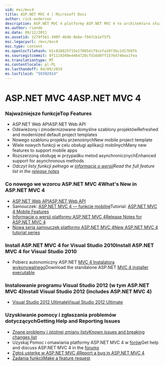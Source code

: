 ```yaml
---
uid: mvc/mvc4
title: ASP.NET MVC 4 | Microsoft Docs
author: rick-anderson
description: ASP.NET MVC 4 platformy ASP.NET MVC 4 to architektura służąca do tworzenia skalowalnych, oparte na standardach aplikacji sieci web przy użyciu wzorców projektowych sprawdzone oraz dzięki możliwościom AS...
ms.author: riande
ms.date: 09/12/2011
ms.assetid: 1279f5b1-390f-4b4b-9e6e-f947cb1ef5f5
msc.legacyurl: /mvc/mvc4
msc.type: content
ms.openlocfilehash: b1c828825f15e2708541f9cefa20f3bc2d17b9fb
ms.sourcegitcommit: 0f1119340e4464720cfd16d0ff15764746ea1fea
ms.translationtype: MT
ms.contentlocale: pl-PL
ms.lasthandoff: 04/09/2019
ms.locfileid: "59392914"
---
```

# <a name="aspnet-mvc-4"></a><span data-ttu-id="1e243-103">ASP.NET MVC 4</span><span class="sxs-lookup"><span data-stu-id="1e243-103">ASP.NET MVC 4</span></span>

### <a name="top-features"></a><span data-ttu-id="1e243-104">Najważniejsze funkcje</span><span class="sxs-lookup"><span data-stu-id="1e243-104">Top Features</span></span>

- <span data-ttu-id="1e243-105">ASP.NET Web API</span><span class="sxs-lookup"><span data-stu-id="1e243-105">ASP.NET Web API</span></span>
- <span data-ttu-id="1e243-106">Odświeżony i zmodernizowane domyślne szablony projektów</span><span class="sxs-lookup"><span data-stu-id="1e243-106">Refreshed and modernized default project templates</span></span>
- <span data-ttu-id="1e243-107">Nowego szablonu projektu przenośnych</span><span class="sxs-lookup"><span data-stu-id="1e243-107">New mobile project template</span></span>
- <span data-ttu-id="1e243-108">Wiele nowych funkcji w celu obsługi aplikacji mobilnych</span><span class="sxs-lookup"><span data-stu-id="1e243-108">Many new features to support mobile apps</span></span>
- <span data-ttu-id="1e243-109">Rozszerzoną obsługę w przypadku metod asynchronicznych</span><span class="sxs-lookup"><span data-stu-id="1e243-109">Enhanced support for asynchronous methods</span></span>
- *<span data-ttu-id="1e243-110">Odczyt listy funkcji pełnego w [informacje o wersji](../whitepapers/mvc4-release-notes.md)</span><span class="sxs-lookup"><span data-stu-id="1e243-110">Read the full feature list in the [release notes](../whitepapers/mvc4-release-notes.md)</span></span>*


### <a name="whats-new-in-aspnet-mvc-4"></a><span data-ttu-id="1e243-111">Co nowego we wzorcu ASP.NET MVC 4</span><span class="sxs-lookup"><span data-stu-id="1e243-111">What's New in ASP.NET MVC 4</span></span>

- [<span data-ttu-id="1e243-112">ASP.NET Web API</span><span class="sxs-lookup"><span data-stu-id="1e243-112">ASP.NET Web API</span></span>](../web-api/index.md)
- <span data-ttu-id="1e243-113">Samouczek: [ASP.NET MVC 4 — funkcje mobilne](overview/older-versions/aspnet-mvc-4-mobile-features.md)</span><span class="sxs-lookup"><span data-stu-id="1e243-113">Tutorial: [ASP.NET MVC 4 Mobile Features](overview/older-versions/aspnet-mvc-4-mobile-features.md)</span></span>
- [<span data-ttu-id="1e243-114">Informacje o wersji platformy ASP.NET MVC 4</span><span class="sxs-lookup"><span data-stu-id="1e243-114">Release Notes for ASP.NET MVC 4</span></span>](../whitepapers/mvc4-release-notes.md)
- [<span data-ttu-id="1e243-115">Nowa seria samouczek platformy ASP.NET MVC 4</span><span class="sxs-lookup"><span data-stu-id="1e243-115">New ASP.NET MVC 4 tutorial series</span></span>](overview/older-versions/getting-started-with-aspnet-mvc4/intro-to-aspnet-mvc-4.md)


### <a name="install-aspnet-mvc-4-for-visual-studio-2010"></a><span data-ttu-id="1e243-116">Install ASP.NET MVC 4 for Visual Studio 2010</span><span class="sxs-lookup"><span data-stu-id="1e243-116">Install ASP.NET MVC 4 for Visual Studio 2010</span></span>

- <span data-ttu-id="1e243-117">Pobierz autonomiczny ASP.NET [MVC 4 Instalatora wykonywalnego](https://www.microsoft.com/download/details.aspx?id=30683)</span><span class="sxs-lookup"><span data-stu-id="1e243-117">Download the standalone ASP.NET [MVC 4 installer executable](https://www.microsoft.com/download/details.aspx?id=30683)</span></span>


### <a name="install-visual-studio-2012-includes-aspnet-mvc-4"></a><span data-ttu-id="1e243-118">Instalowanie programu Visual Studio 2012 (w tym ASP.NET MVC 4)</span><span class="sxs-lookup"><span data-stu-id="1e243-118">Install Visual Studio 2012 (includes ASP.NET MVC 4)</span></span>

- [<span data-ttu-id="1e243-119">Visual Studio 2012 Ultimate</span><span class="sxs-lookup"><span data-stu-id="1e243-119">Visual Studio 2012 Ultimate</span></span>](https://go.microsoft.com/fwlink/?linkid=247148)


### <a name="getting-help-and-reporting-issues"></a><span data-ttu-id="1e243-120">Uzyskiwanie pomocy i zgłaszania problemów dotyczących</span><span class="sxs-lookup"><span data-stu-id="1e243-120">Getting Help and Reporting Issues</span></span>

- [<span data-ttu-id="1e243-121">Znane problemy i istotnej zmiany listy</span><span class="sxs-lookup"><span data-stu-id="1e243-121">Known issues and breaking changes list</span></span>](../whitepapers/mvc4-release-notes.md#_Toc303253815)
- <span data-ttu-id="1e243-122">Uzyskaj Pomoc i omawiania platformy ASP.NET MVC 4 w [forów](https://forums.asp.net/1146.aspx)</span><span class="sxs-lookup"><span data-stu-id="1e243-122">Get help and discuss ASP.NET MVC 4 in the [forums](https://forums.asp.net/1146.aspx)</span></span>
- [<span data-ttu-id="1e243-123">Zgłoś usterkę w ASP.NET MVC 4</span><span class="sxs-lookup"><span data-stu-id="1e243-123">Report a bug in ASP.NET MVC 4</span></span>](https://github.com/aspnet/AspNetWebStack/issues)
- [<span data-ttu-id="1e243-124">Żądania funkcji</span><span class="sxs-lookup"><span data-stu-id="1e243-124">Make a feature request</span></span>](http://aspnet.uservoice.com/forums/41201-asp-net-mvc)
